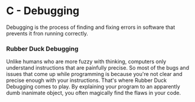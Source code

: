 # C - Debugging
Debugging is the process of finding and fixing errors in software that prevents it fron running correctly.
### Rubber Duck Debugging
Unlike humans who are more fuzzy with thinking, computers only understand instructions that are painfully precise. So most of the bugs and issues that come up while programming is because you're not clear and precise enough with your instructions. That's where Rubber Duck Debugging comes to play. By explaining your program to an apparently dumb inanimate object, you often magically find the flaws in your code.
